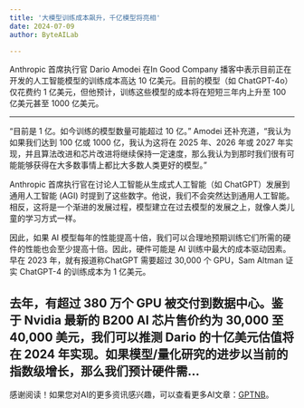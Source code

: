 ```yaml
---
title: '大模型训练成本飙升，千亿模型将亮相'
date: 2024-07-09
author: ByteAILab

---
```


Anthropic 首席执行官 Dario Amodei 在In Good Company 播客中表示目前正在开发的人工智能模型的训练成本高达 10 亿美元。目前的模型（如 ChatGPT-4o）仅花费约 1 亿美元，但他预计，训练这些模型的成本将在短短三年内上升至 100 亿美元甚至 1000 亿美元。

---


“目前是 1 亿。如今训练的模型数量可能超过 10 亿。” Amodei 还补充道，“我认为如果我们达到 100 亿或 1000 亿，我认为这将在 2025 年、2026 年或 2027 年实现，并且算法改进和芯片改进将继续保持一定速度，那么我认为到那时我们很有可能能够获得在大多数事情上都比大多数人类更好的模型。”

Anthropic 首席执行官在讨论人工智能从生成式人工智能（如 ChatGPT）发展到通用人工智能 (AGI) 时提到了这些数字。他说，我们不会突然达到通用人工智能。相反，这将是一个渐进的发展过程，模型建立在过去模型的发展之上，就像人类儿童的学习方式一样。

因此，如果 AI 模型每年的性能提高十倍，我们可以合理地预期训练它们所需的硬件的性能也会至少提高十倍。因此，硬件可能是 AI 训练中最大的成本驱动因素。早在 2023 年，就有报道称ChatGPT 需要超过 30,000 个 GPU，Sam Altman 证实 ChatGPT-4 的训练成本为 1 亿美元。

去年，有超过 380 万个 GPU 被交付到数据中心。鉴于 Nvidia 最新的 B200 AI 芯片售价约为 30,000 至 40,000 美元，我们可以推测 Dario 的十亿美元估值将在 2024 年实现。如果模型/量化研究的进步以当前的指数级增长，那么我们预计硬件需...
---
感谢阅读！如果您对AI的更多资讯感兴趣，可以查看更多AI文章：[GPTNB](https://gptnb.com)。